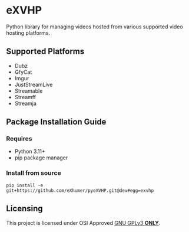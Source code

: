 # eXVHP
Python library for managing videos hosted from various supported video hosting platforms.

## Supported Platforms
* Dubz
* GfyCat
* Imgur
* JustStreamLive
* Streamable
* Streamff
* Streamja

## Package Installation Guide
### Requires
* Python 3.11+
* pip package manager

### Install from source
```console
pip install -e git+https://github.com/eXhumer/pyeXVHP.git@dev#egg=exvhp
```

## Licensing
This project is licensed under OSI Approved [GNU GPLv3 **ONLY**](./COPYING.md).
